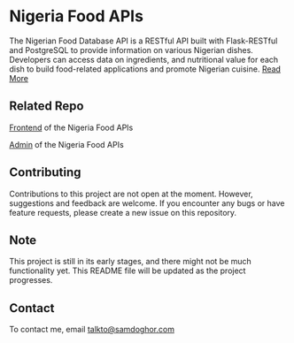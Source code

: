 # Nigeria Food APIs

The Nigerian Food Database API is a RESTful API built with Flask-RESTful and PostgreSQL to provide information on various Nigerian dishes. Developers can access data on ingredients, and nutritional value for each dish to build food-related applications and promote Nigerian cuisine. [Read More](ABOUT.md)

## Related Repo

[Frontend](https://github.com/samdoghor/ngfood_fe) of the Nigeria Food APIs

[Admin](https://github.com/samdoghor/ng-food-admin) of the Nigeria Food APIs

## Contributing

Contributions to this project are not open at the moment. However, suggestions and feedback are welcome. If you encounter any bugs or have feature requests, please create a new issue on this repository.

## Note

This project is still in its early stages, and there might not be much functionality yet. This README file will be updated as the project progresses.

## Contact

To contact me, email [talkto@samdoghor.com](mailto:talkto@sadoghor.com)
